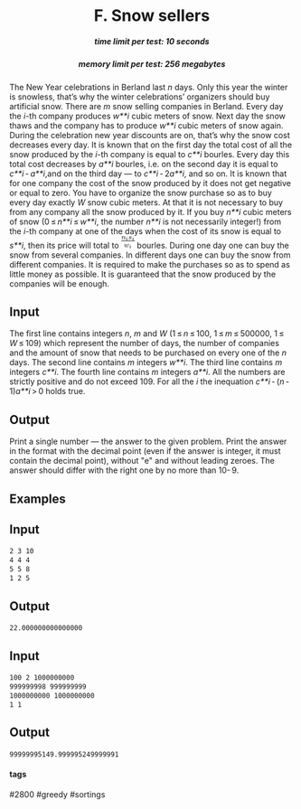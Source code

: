 <h1 style='text-align: center;'> F. Snow sellers</h1>

<h5 style='text-align: center;'>time limit per test: 10 seconds</h5>
<h5 style='text-align: center;'>memory limit per test: 256 megabytes</h5>

The New Year celebrations in Berland last *n* days. Only this year the winter is snowless, that’s why the winter celebrations’ organizers should buy artificial snow. There are *m* snow selling companies in Berland. Every day the *i*-th company produces *w**i* cubic meters of snow. Next day the snow thaws and the company has to produce *w**i* cubic meters of snow again. During the celebration new year discounts are on, that’s why the snow cost decreases every day. It is known that on the first day the total cost of all the snow produced by the *i*-th company is equal to *c**i* bourles. Every day this total cost decreases by *a**i* bourles, i.e. on the second day it is equal to *c**i* - *a**i*,and on the third day — to *c**i* - 2*a**i*, and so on. It is known that for one company the cost of the snow produced by it does not get negative or equal to zero. You have to organize the snow purchase so as to buy every day exactly *W* snow cubic meters. At that it is not necessary to buy from any company all the snow produced by it. If you buy *n**i* cubic meters of snow (0 ≤ *n**i* ≤ *w**i*, the number *n**i* is not necessarily integer!) from the *i*-th company at one of the days when the cost of its snow is equal to *s**i*, then its price will total to ![](images/d2154c8689d80a2d0f6cc19700d490edc9910272.png) bourles. During one day one can buy the snow from several companies. In different days one can buy the snow from different companies. It is required to make the purchases so as to spend as little money as possible. It is guaranteed that the snow produced by the companies will be enough.

## Input

The first line contains integers *n*, *m* and *W* (1 ≤ *n* ≤ 100, 1 ≤ *m* ≤ 500000, 1 ≤ *W* ≤ 109) which represent the number of days, the number of companies and the amount of snow that needs to be purchased on every one of the *n* days. The second line contains *m* integers *w**i*. The third line contains *m* integers *c**i*. The fourth line contains *m* integers *a**i*. All the numbers are strictly positive and do not exceed 109. For all the *i* the inequation *c**i* - (*n* - 1)*a**i* > 0 holds true. 

## Output

Print a single number — the answer to the given problem. Print the answer in the format with the decimal point (even if the answer is integer, it must contain the decimal point), without "e" and without leading zeroes. The answer should differ with the right one by no more than 10- 9.

## Examples

## Input


```
2 3 10  
4 4 4  
5 5 8  
1 2 5  

```
## Output


```
22.000000000000000  

```
## Input


```
100 2 1000000000  
999999998 999999999  
1000000000 1000000000  
1 1  

```
## Output


```
99999995149.999995249999991  

```


#### tags 

#2800 #greedy #sortings 